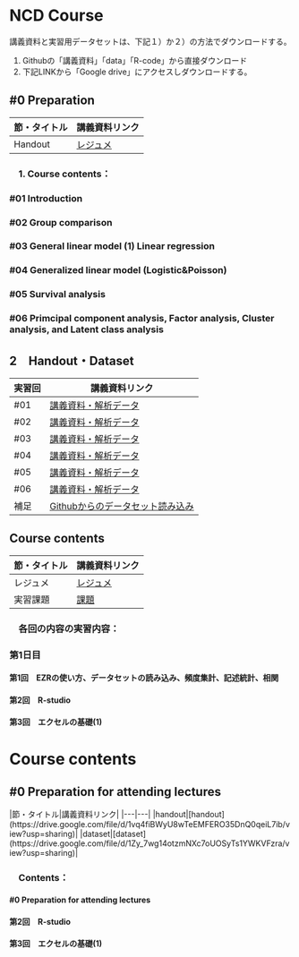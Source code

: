 # NCD Course

講義資料と実習用データセットは、下記１）か２）の方法でダウンロードする。
1) Githubの「講義資料」「data」「R-code」から直接ダウンロード
2) 下記LINKから「Google drive」にアクセスしダウンロードする。

<h2 id="CH01"> #0 Preparation </h2>

|節・タイトル|講義資料リンク|
|---|---|
|Handout|[レジュメ](https://drive.google.com/file/d/1vq4fiBWyU8wTeEMFERO35DnQ0qeiL7ib/view?usp=sharing)|

<h3 id="CH02">　1. Course contents：
<h3 id="CH03">#01 Introduction
<h3 id="CH03">#02 Group comparison
<h3 id="CH03">#03 General linear model (1) Linear regression
<h3 id="CH03">#04 Generalized linear model (Logistic&Poisson)
<h3 id="CH03">#05 Survival analysis
<h3 id="CH03">#06 Primcipal component analysis, Factor analysis, Cluster analysis, and Latent class analysis
  
<h2 id="CH01">2　Handout・Dataset</h2>

|実習回|講義資料リンク|
|---|---|
|#01|[講義資料・解析データ](https://drive.google.com/drive/folders/13rdDMOLTEDmTjoz-REoH7RqSCioqWJfg?usp=sharing)|
|#02|[講義資料・解析データ](https://drive.google.com/drive/folders/14yCS5Uoz2KZYckqjgB09vCLa-uAklmet?usp=sharing)|
|#03|[講義資料・解析データ](https://drive.google.com/drive/folders/15y4xCkqZ1HCvex4aLhN9cS4JVP4Nm1xA?usp=sharing)|
|#04|[講義資料・解析データ](https://drive.google.com/drive/folders/1nQlfY9zIlsfy0o3pVJBa4FL49AvFOE9i?usp=sharing)|
|#05|[講義資料・解析データ](https://drive.google.com/drive/folders/17sMkETkUpSD8QSUiEBmtzWpuUlb2ONJJ?usp=sharing)|
|#06|[講義資料・解析データ](https://drive.google.com/drive/folders/194M4A2QksB2gpsPAHmb2PnFQv5QA0qVd?usp=sharing)|
|補足|[Githubからのデータセット読み込み](https://drive.google.com/file/d/1Aym86YJ1HzOpzsuRsY0iTw7p5pqfHd5f/view?usp=sharing)|





<h2 id="CH01">Course contents</h2>

|節・タイトル|講義資料リンク|
|---|---|
|レジュメ|[レジュメ](https://drive.google.com/file/d/1vq4fiBWyU8wTeEMFERO35DnQ0qeiL7ib/view?usp=sharing)|
|実習課題|[課題](https://drive.google.com/file/d/1Zy_7wg14otzmNXc7oUOSyTs1YWKVFzra/view?usp=sharing)|

<h3 id="CH02">　各回の内容の実習内容：
<h3 id="CH03">第1日目
    <h4 id="CH04">第1回　EZRの使い方、データセットの読み込み、頻度集計、記述統計、相関
    <h4 id="CH04">第2回　R-studio
    <h4 id="CH04">第3回　エクセルの基礎(1)
        
<h1 id="CH01">Course contents</h1>
<h2 id="CH02">#0 Preparation for attending lectures</h2>
|節・タイトル|講義資料リンク|
|---|---|
|handout|[handout](https://drive.google.com/file/d/1vq4fiBWyU8wTeEMFERO35DnQ0qeiL7ib/view?usp=sharing)|
|dataset|[dataset](https://drive.google.com/file/d/1Zy_7wg14otzmNXc7oUOSyTs1YWKVFzra/view?usp=sharing)|

<h3 id="CH02">　Contents：
    <h4 id="CH04"> #0 Preparation for attending lectures
    <h4 id="CH04">第2回　R-studio
    <h4 id="CH04">第3回　エクセルの基礎(1)
